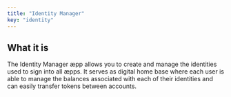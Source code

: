 ```yaml
---
title: "Identity Manager"
key: "identity"
---
```


## What it is

The Identity Manager æpp allows you to create and manage the identities used to sign into all æpps. It serves as digital home base where each user is able to manage the balances associated with each of their identities and can easily transfer tokens between accounts.